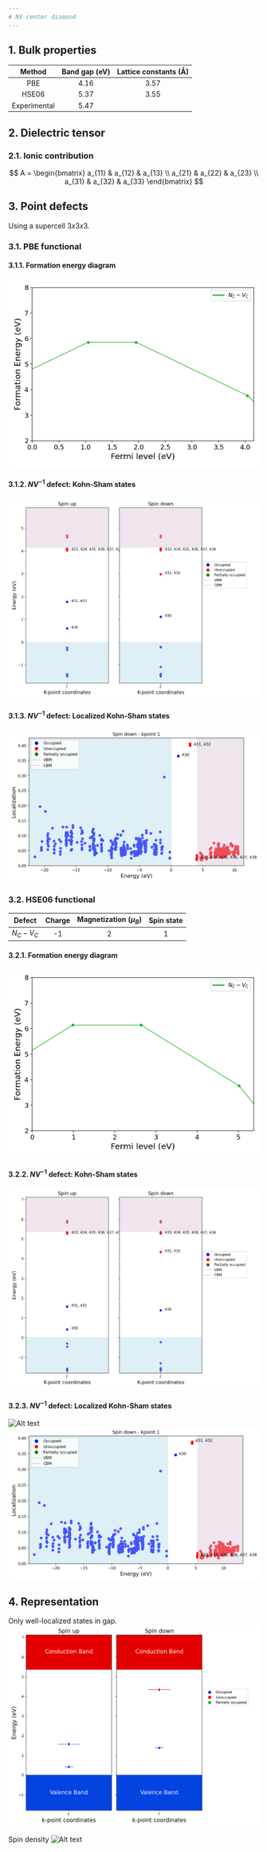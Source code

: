 ```yaml
---
# NV center diamond
---
```


## 1. Bulk properties
| Method        | Band gap (eV) | Lattice constants (Å) |
| :-------------: |:-------------:|:---------------------:|
| PBE           | 4.16          |     3.57              |
| HSE06         | 5.37          |     3.55              | 
| Experimental  | 5.47          |                   |

## 2. Dielectric tensor
### 2.1. Ionic contribution
$$
A =
\begin{bmatrix}
a_{11} & a_{12} & a_{13} \\
a_{21} & a_{22} & a_{23} \\
a_{31} & a_{32} & a_{33}
\end{bmatrix}
$$

## 3. Point defects
Using a supercell $3x3x3$.
### 3.1. PBE functional
#### 3.1.1. Formation energy diagram
![Alt text](https://github.com/JosephPVera/NV-center-Diamond/blob/main/Point-defects/PBE/formation-energy/energy_A-1.png)
#### 3.1.2. $NV^{-1}$ defect: Kohn-Sham states
![Alt text](https://github.com/JosephPVera/NV-center-Diamond/blob/main/Point-defects/PBE/N_C-V_C_-1/band_index/kohn-sham-states.png)
#### 3.1.3. $NV^{-1}$ defect: Localized Kohn-Sham states
![Alt text](https://github.com/JosephPVera/NV-center-Diamond/blob/main/Point-defects/PBE/N_C-V_C_-1/band_index/Spin_down-kpoint_1.png)

### 3.2. HSE06 functional
| Defect     | Charge | Magnetization ($\mu_{B}$) | Spin state |
| :--------: |:------:|:-------------------------:| :---------:|
| $N_C-V_C$  | -1     |        2                  |     1      |
#### 3.2.1. Formation energy diagram
![Alt text](https://github.com/JosephPVera/NV-center-Diamond/blob/main/Point-defects/HSE06/formation-energy/energy_A-1.png)
#### 3.2.2. $NV^{-1}$ defect: Kohn-Sham states
![Alt text](https://github.com/JosephPVera/NV-center-Diamond/blob/main/Point-defects/HSE06/N_C-V_C_-1/band_index/kohn-sham-states.png)
#### 3.2.3. $NV^{-1}$ defect: Localized Kohn-Sham states
![Alt text](https://github.com/JosephPVera/NV-center-in-Diamond/blob/main/Point-defects/HSE06/N_C-V_C_-1/band_index/Spin_up-kpoint_1.png)
![Alt text](https://github.com/JosephPVera/NV-center-Diamond/blob/main/Point-defects/HSE06/N_C-V_C_-1/band_index/Spin_down-kpoint_1.png)

## 4. Representation
Only well-localized states in gap.
![Alt text](https://github.com/JosephPVera/NV-center-in-Diamond/blob/main/Point-defects/HSE06/N_C-V_C_-1/kohn-sham-states-deg.png)

Spin density
![Alt text](https://github.com/JosephPVera/NV-center-in-Diamond/blob/main/Point-defects/HSE06/N_C-V_C_-1/diamond.png)
